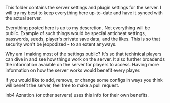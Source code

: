 This folder contains the server settings and plugin settings for the server. I will try my best to keep everything here up-to-date and have it synced with the actual server.

Everything posted here is up to my descretion. Not everything will be public. Example of such things would be special anticheat settings,
passwords, seeds, player's private save data, and the likes. This is so that security won't be jeopodized - to an extent anyways.

Why am I making most of the settings public? It's so that techinical players can dive in and see how things work on the server.
It also further broadends the information avaiable on the server for players to access. Having more information on how the server works would benefit every player.

If you would like to add, remove, or change some configs in ways you think will benefit the server, feel free to make a pull request.

>
>
>
>
>
>
>
>
>
>
>
>
>
>
>
>
>
>
>
>
>
>
>
>
>
>
>
>
>
>
>
>
>
>



inb4 Aznation (or other servers) uses this info for their own benefits.


